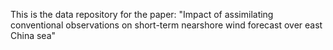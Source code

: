 
This is the data repository for the paper: "Impact of assimilating conventional observations on short-term nearshore wind forecast over east China sea"
